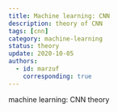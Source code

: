 ```yaml
---
title: Machine learning: CNN
description: theory of CNN
tags: [cnn] 
category: machine-learning
status: theory
update: 2020-10-05
authors:
  - id: marzuf
    corresponding: true
---
```


machine learning: CNN theory
